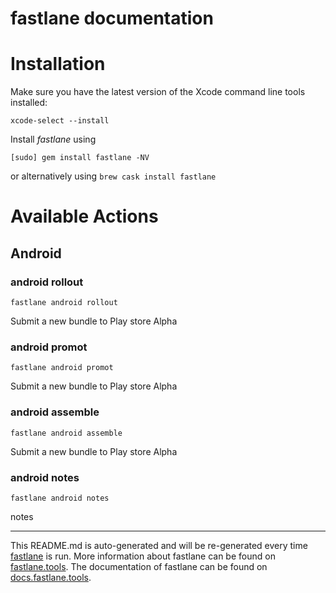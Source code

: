 fastlane documentation
================
# Installation

Make sure you have the latest version of the Xcode command line tools installed:

```
xcode-select --install
```

Install _fastlane_ using
```
[sudo] gem install fastlane -NV
```
or alternatively using `brew cask install fastlane`

# Available Actions
## Android
### android rollout
```
fastlane android rollout
```
Submit a new bundle to Play store Alpha
### android promot
```
fastlane android promot
```
Submit a new bundle to Play store Alpha
### android assemble
```
fastlane android assemble
```
Submit a new bundle to Play store Alpha
### android notes
```
fastlane android notes
```
notes

----

This README.md is auto-generated and will be re-generated every time [fastlane](https://fastlane.tools) is run.
More information about fastlane can be found on [fastlane.tools](https://fastlane.tools).
The documentation of fastlane can be found on [docs.fastlane.tools](https://docs.fastlane.tools).

